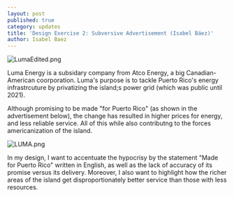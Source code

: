 ```yaml
---
layout: post
published: true
category: updates
title: 'Design Exercise 2: Subversive Advertisement (Isabel Báez)'
author: Isabel Baez
---
```

![LumaEdited.png]({{site.baseurl}}/assets/LumaEdited.png)

Luma Energy is a subsidary company from Atco Energy, a big Canadian-American coorporation. Luma's purpose is to tackle Puerto Rico's energy infrastrcuture by privatizing the island;s power grid (which was public until 2021). 

Although promising to be made "for Puerto Rico" (as shown in the advertisement below), the change has resulted in higher prices for energy, and less reliable service. All of this while also contributng to the forces americanization of the island. 

![LUMA.png]({{site.baseurl}}/assets/LUMA.png)

In my design, I want to accentuate the hypocrisy by the statement "Made for Puerto Rico" written in English, as well as the lack of accuracy of its promise versus its delivery. Moreover, I also want to highlight how the richer areas of the island get disproportionately better service than those with less resources. 

